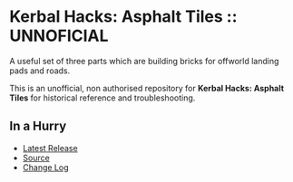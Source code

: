 # Kerbal Hacks: Asphalt Tiles :: UNNOFICIAL

A useful set of three parts which are building bricks for offworld landing pads and roads.

This is an unofficial, non authorised repository for **Kerbal Hacks: Asphalt Tiles** for historical reference and troubleshooting.


## In a Hurry

* [Latest Release](https://github.com/net-lisias-ksph/KerbalHacks-AsphaltTiles/releases)
* [Source](https://github.com/net-lisias-ksph/KerbalHacks-AsphaltTiles)
* [Change Log](./CHANGE_LOG.md)
